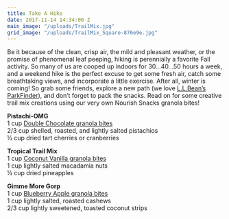 ```yaml
---
title: Take A Hike
date: 2017-11-14 14:34:00 Z
main_image: "/uploads/TrailMix.jpg"
grid_image: "/uploads/TrailMix_Square-876e9e.jpg"
---
```


Be it because of the clean, crisp air, the mild and pleasant weather, or the promise of phenomenal leaf peeping, hiking is perennially a favorite Fall activity. So many of us are cooped up indoors for 30…40…50 hours a week, and a weekend hike is the perfect excuse to get some fresh air, catch some breathtaking views, and incorporate a little exercise. After all, winter is coming! So grab some friends, explore a new path (we love <a href="https://www.llbean.com/parkfinder/" target="_blank">L.L.Bean’s ParkFinder</a>), and don’t forget to pack the snacks. Read on for some creative trail mix creations using our very own Nourish Snacks granola bites!  

**Pistachi-OMG**  
1 cup [Double Chocolate granola bites](/snacks/double-chocolate/)  
2/3 cup shelled, roasted, and lightly salted pistachios  
½ cup dried tart cherries or cranberries  

**Tropical Trail Mix**  
1 cup [Coconut Vanilla granola bites](/snacks/coconut-vanilla/)  
1 cup lightly salted macadamia nuts  
½ cup dried pineapples  

**Gimme More Gorp**  
1 cup [Blueberry Apple granola bites](/snacks/blueberry-apple/)  
1 cup lightly salted, roasted cashews  
2/3 cup lightly sweetened, toasted coconut strips  